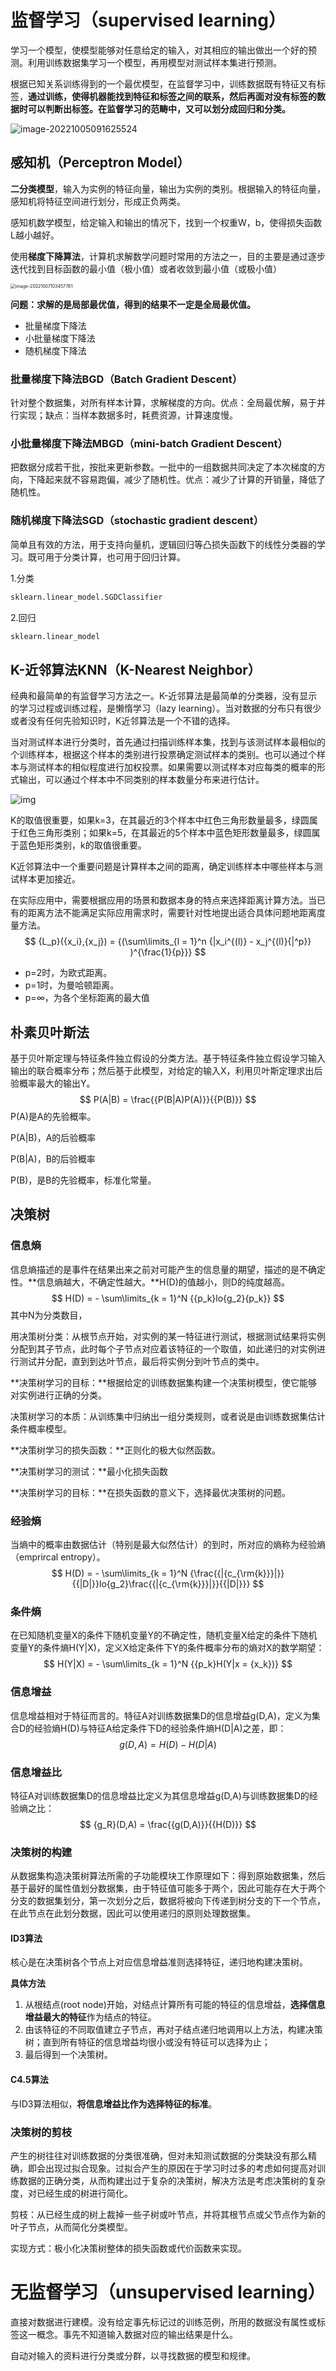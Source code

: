 # 监督学习（supervised learning）

学习一个模型，使模型能够对任意给定的输入，对其相应的输出做出一个好的预测。利用训练数据集学习一个模型，再用模型对测试样本集进行预测。

根据已知关系训练得到的一个最优模型，在监督学习中，训练数据既有特征又有标签，**通过训练，使得机器能找到特征和标签之间的联系，然后再面对没有标签的数据时可以判断出标签。**在监督学习的范畴中，又可以**划分成回归和分类。**



![image-20221005091625524](https://raw.githubusercontent.com/kaikaihit/kaiPic/main/image-20221005091625524.png)



## 感知机（Perceptron Model）

**二分类模型**，输入为实例的特征向量，输出为实例的类别。根据输入的特征向量，感知机将特征空间进行划分，形成正负两类。

感知机数学模型，给定输入和输出的情况下，找到一个权重W，b，使得损失函数L越小越好。

使用**梯度下降算法**，计算机求解数学问题时常用的方法之一，目的主要是通过逐步迭代找到目标函数的最小值（极小值）或者收敛到最小值（或极小值）



<img src="https://raw.githubusercontent.com/kaikaihit/kaiPic/main/image-20221007103457761.png" alt="image-20221007103457761" style="zoom:50%;" />

**问题：求解的是局部最优值，得到的结果不一定是全局最优值。**

- 批量梯度下降法
- 小批量梯度下降法
- 随机梯度下降法



### 批量梯度下降法BGD（Batch Gradient Descent）

针对整个数据集，对所有样本计算，求解梯度的方向。优点：全局最优解，易于并行实现；缺点：当样本数据多时，耗费资源，计算速度慢。



### 小批量梯度下降法MBGD（mini-batch Gradient Descent）

把数据分成若干批，按批来更新参数。一批中的一组数据共同决定了本次梯度的方向，下降起来就不容易跑偏，减少了随机性。优点：减少了计算的开销量，降低了随机性。



### 随机梯度下降法SGD（stochastic gradient descent）

简单且有效的方法，用于支持向量机，逻辑回归等凸损失函数下的线性分类器的学习。既可用于分类计算，也可用于回归计算。

1.分类

```python
sklearn.linear_model.SGDClassifier
```

2.回归

```python
sklearn.linear_model
```



## K-近邻算法KNN（K-Nearest Neighbor）

经典和最简单的有监督学习方法之一。K-近邻算法是最简单的分类器，没有显示的学习过程或训练过程，是懒惰学习（lazy learning）。当对数据的分布只有很少或者没有任何先验知识时，K近邻算法是一个不错的选择。

当对测试样本进行分类时，首先通过扫描训练样本集，找到与该测试样本最相似的个训练样本，根据这个样本的类别进行投票确定测试样本的类别。也可以通过个样本与测试样本的相似程度进行加权投票。如果需要以测试样本对应每类的概率的形式输出，可以通过个样本中不同类别的样本数量分布来进行估计。

![img](https://raw.githubusercontent.com/kaikaihit/kaiPic/main/e211536cca024535725c4c4a72353d03.png)

K的取值很重要，如果k=3，在其最近的3个样本中红色三角形数量最多，绿圆属于红色三角形类别；如果k=5，在其最近的5个样本中蓝色矩形数量最多，绿圆属于蓝色矩形类别，k的取值很重要。

K近邻算法中一个重要问题是计算样本之间的距离，确定训练样本中哪些样本与测试样本更加接近。

在实际应用中，需要根据应用的场景和数据本身的特点来选择距离计算方法。当已有的距离方法不能满足实际应用需求时，需要针对性地提出适合具体问题地距离度量方法。
$$
{L_p}({x_i},{x_j}) = {(\sum\limits_{l = 1}^n {|x_i^{(l)} - x_j^{(l)}{|^p}} )^{\frac{1}{p}}}
$$


- p=2时，为欧式距离。
- p=1时，为曼哈顿距离。
- p=∞，为各个坐标距离的最大值



## 朴素贝叶斯法

基于贝叶斯定理与特征条件独立假设的分类方法。基于特征条件独立假设学习输入输出的联合概率分布；然后基于此模型，对给定的输入X，利用贝叶斯定理求出后验概率最大的输出Y。
$$
P(A|B) = \frac{{P(B|A)P(A)}}{{P(B)}}
$$
P(A)是A的先验概率。

P(A|B)，A的后验概率

P(B|A)，B的后验概率

P(B)，是B的先验概率，标准化常量。





## 决策树

### 信息熵

信息熵描述的是事件在结果出来之前对可能产生的信息量的期望，描述的是不确定性。**信息熵越大，不确定性越大。**H(D)的值越小，则D的纯度越高。
$$
H(D) =  - \sum\limits_{k = 1}^N {{p_k}lo{g_2}{p_k}} 
$$
其中N为分类数目，

用决策树分类：从根节点开始，对实例的某一特征进行测试，根据测试结果将实例分配到其子节点，此时每个子节点对应着该特征的一个取值，如此递归的对实例进行测试并分配，直到到达叶节点，最后将实例分到叶节点的类中。

**决策树学习的目标：**根据给定的训练数据集构建一个决策树模型，使它能够对实例进行正确的分类。

决策树学习的本质：从训练集中归纳出一组分类规则，或者说是由训练数据集估计条件概率模型。

**决策树学习的损失函数：**正则化的极大似然函数。

**决策树学习的测试：**最小化损失函数

**决策树学习的目标：**在损失函数的意义下，选择最优决策树的问题。



### 经验熵

当熵中的概率由数据估计（特别是最大似然估计）的到时，所对应的熵称为经验熵（emprircal entropy）。
$$
H(D) =  - \sum\limits_{k = 1}^N {\frac{{|{c_{\rm{k}}}|}}{{|D|}}lo{g_2}\frac{{|{c_{\rm{k}}}|}}{{|D|}}}
$$


### 条件熵

在已知随机变量X的条件下随机变量Y的不确定性，随机变量X给定的条件下随机变量Y的条件熵H(Y|X)，定义X给定条件下Y的条件概率分布的熵对X的数学期望：
$$
H(Y|X) =  - \sum\limits_{k = 1}^N {{p_k}H(Y|x = {x_k})}
$$


### 信息增益

信息增益相对于特征而言的。特征A对训练数据集D的信息增益g(D,A)，定义为集合D的经验熵H(D)与特征A给定条件下D的经验条件熵H(D|A)之差，即：
$$
g(D,A) = H(D) - H(D|A)
$$

### 信息增益比

特征A对训练数据集D的信息增益比定义为其信息增益g(D,A)与训练数据集D的经验熵之比：
$$
{g_R}(D,A) = \frac{{g(D,A)}}{{H(D)}}
$$

### 决策树的构建

从数据集构造决策树算法所需的子功能模块工作原理如下：得到原始数据集，然后基于最好的属性值划分数据集，由于特征值可能多于两个，因此可能存在大于两个分支的数据集划分，第一次划分之后，数据将被向下传递到树分支的下一个节点，在此节点在此划分数据，因此可以使用递归的原则处理数据集。



#### ID3算法

核心是在决策树各个节点上对应信息增益准则选择特征，递归地构建决策树。

**具体方法**

1. 从根结点(root node)开始，对结点计算所有可能的特征的信息增益，**选择信息增益最大的特征**作为结点的特征。
2. 由该特征的不同取值建立子节点，再对子结点递归地调用以上方法，构建决策树；直到所有特征的信息增益均很小或没有特征可以选择为止；
3. 最后得到一个决策树。



#### C4.5算法

与ID3算法相似，**将信息增益比作为选择特征的标准**。



### 决策树的剪枝

产生的树往往对训练数据的分类很准确，但对未知测试数据的分类缺没有那么精确，即会出现过拟合现象。过拟合产生的原因在于学习时过多的考虑如何提高对训练数据的正确分类，从而构建出过于复杂的决策树，解决方法是考虑决策树的复杂度，对已经生成的树进行简化。

剪枝：从已经生成的树上裁掉一些子树或叶节点，并将其根节点或父节点作为新的叶子节点，从而简化分类模型。

实现方式：极小化决策树整体的损失函数或代价函数来实现。



# 无监督学习（unsupervised learning）

直接对数据进行建模。没有给定事先标记过的训练范例，所用的数据没有属性或标签这一概念。事先不知道输入数据对应的输出结果是什么。

自动对输入的资料进行分类或分群，以寻找数据的模型和规律。

